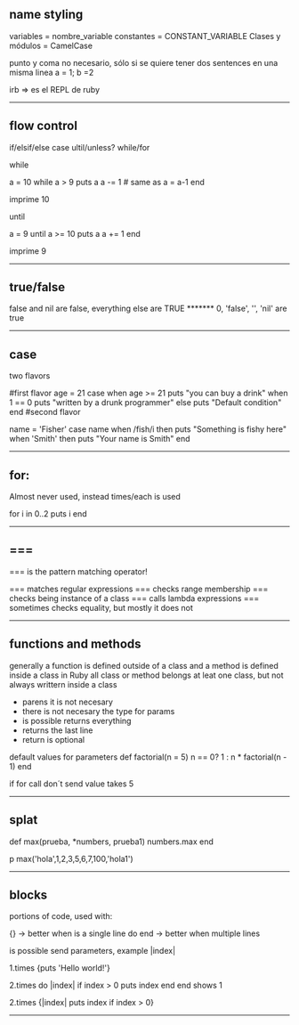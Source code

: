   ## name styling

variables =  nombre_variable
constantes = CONSTANT_VARIABLE
Clases y módulos = CamelCase

punto y coma no necesario, sólo si se quiere tener dos sentences en una misma linea
 a = 1; b =2

irb => es el REPL de ruby

*************************************
 ## flow control
if/elsif/else
case
ultil/unless?
while/for

while

a = 10
while a > 9
	puts a
	a -= 1 # same as a = a-1
end

imprime 10

until

a = 9
until a >= 10
	puts a
	a += 1
end

imprime 9
*********************************************
 ## true/false

false and nil are false, everything else are TRUE ******* 0, 'false', '', 'nil' are true
***************************************
 ## case
two flavors

#first flavor
age = 21
case
	when age >= 21
		puts "you can buy a drink"
	when 1 == 0
		puts "written by a drunk programmer"
	else
		puts "Default condition"
end
#second flavor

name  = 'Fisher'
case name
	when /fish/i then puts "Something is fishy here"
	when 'Smith' then puts "Your name is Smith"
end

********************************
 ## for: 
 Almost never used, instead times/each is used

for i in 0..2
	puts i
end
*******************************************************
 ## ===
=== is the pattern matching operator!

=== matches regular expressions
=== checks range membership
=== checks being instance of a class
=== calls lambda expressions
=== sometimes checks equality, but mostly it does not
*********************************************************
 ## functions and methods
generally a function is defined outside of a class and a method is defined inside a class
in Ruby all class or method belongs at leat one class, but not always writtern inside a class
 * parens it is not necesary
 * there is not necesary the type for params
 * is possible returns everything
 * returns the last line
 * return is optional

default values for parameters
def factorial(n = 5)
	n == 0? 1 : n * factorial(n - 1)
end

if for call don´t send value takes 5
**************************************************
 ## splat

def max(prueba, *numbers, prueba1)
        numbers.max
end

 p max('hola',1,2,3,5,6,7,100,'hola1')
***************************************************
 ## blocks

portions of code, used with:

{}  -> better when is a single line
do end  -> better when multiple lines

is possible send parameters, example |index|

1.times {puts 'Hello world!'}

2.times do |index| 
	if index > 0
		puts index
	end
end
shows 1

2.times {|index| puts index if index > 0}
****************************************************
